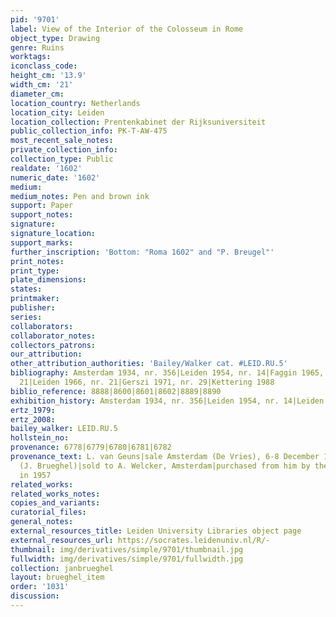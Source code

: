 ```yaml
---
pid: '9701'
label: View of the Interior of the Colosseum in Rome
object_type: Drawing
genre: Ruins
worktags:
iconclass_code:
height_cm: '13.9'
width_cm: '21'
diameter_cm:
location_country: Netherlands
location_city: Leiden
location_collection: Prentenkabinet der Rijksuniversiteit
public_collection_info: PK-T-AW-475
most_recent_sale_notes:
private_collection_info:
collection_type: Public
realdate: '1602'
numeric_date: '1602'
medium:
medium_notes: Pen and brown ink
support: Paper
support_notes:
signature:
signature_location:
support_marks:
further_inscription: 'Bottom: "Roma 1602" and "P. Breugel"'
print_notes:
print_type:
plate_dimensions:
states:
printmaker:
publisher:
series:
collaborators:
collaborator_notes:
collectors_patrons:
our_attribution:
other_attribution_authorities: 'Bailey/Walker cat. #LEID.RU.5'
bibliography: Amsterdam 1934, nr. 356|Leiden 1954, nr. 14|Faggin 1965, p. 23, fig.
  21|Leiden 1966, nr. 21|Gerszi 1971, nr. 29|Kettering 1988
biblio_reference: 8888|8600|8601|8602|8889|8890
exhibition_history: Amsterdam 1934, nr. 356|Leiden 1954, nr. 14|Leiden 1966, nr. 21
ertz_1979:
ertz_2008:
bailey_walker: LEID.RU.5
hollstein_no:
provenance: 6778|6779|6780|6781|6782
provenance_text: L. van Geuns|sale Amsterdam (De Vries), 6-8 December 1930, no. 64
  (J. Brueghel)|sold to A. Welcker, Amsterdam|purchased from him by the Print Room
  in 1957
related_works:
related_works_notes:
copies_and_variants:
curatorial_files:
general_notes:
external_resources_title: Leiden University Libraries object page
external_resources_url: https://socrates.leidenuniv.nl/R/-
thumbnail: img/derivatives/simple/9701/thumbnail.jpg
fullwidth: img/derivatives/simple/9701/fullwidth.jpg
collection: janbrueghel
layout: brueghel_item
order: '1031'
discussion:
---
```


